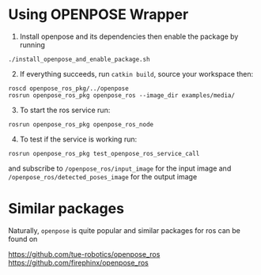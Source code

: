 # Using OPENPOSE Wrapper
1. Install openpose and its dependencies then enable the package by running
````
./install_openpose_and_enable_package.sh
````
2. If everything succeeds, run `catkin build`, source your workspace then:
````
roscd openpose_ros_pkg/../openpose
rosrun openpose_ros_pkg openpose_ros --image_dir examples/media/
````
3. To start the ros service run:
````
rosrun openpose_ros_pkg openpose_ros_node 
````
4. To test if the service is working run:
````
rosrun openpose_ros_pkg test_openpose_ros_service_call 
````
and subscribe to `/openpose_ros/input_image` for the input image and `/openpose_ros/detected_poses_image` for the output image


# Similar packages
Naturally, `openpose` is quite popular and similar packages for ros can be found on

https://github.com/tue-robotics/openpose_ros
https://github.com/firephinx/openpose_ros